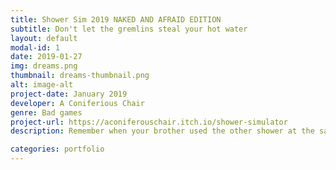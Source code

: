 ```yaml
---
title: Shower Sim 2019 NAKED AND AFRAID EDITION
subtitle: Don't let the gremlins steal your hot water
layout: default
modal-id: 1
date: 2019-01-27
img: dreams.png
thumbnail: dreams-thumbnail.png
alt: image-alt
project-date: January 2019
developer: A Coniferious Chair
genre: Bad games
project-url: https://aconiferouschair.itch.io/shower-simulator
description: Remember when your brother used the other shower at the same time? Now you can relive the experience of someone taking all the hot water on your computer! (wow!)

categories: portfolio
---
```

